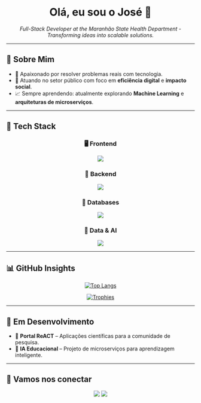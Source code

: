 <h1 align="center">Olá, eu sou o José 👋</h1>
<p align="center">
  <em>Full-Stack Developer at the Maranhão State Health Department - Transforming ideas into scalable solutions.</em>
</p>

---

## 🧠 Sobre Mim

- 🎯 Apaixonado por resolver problemas reais com tecnologia.
- 💼 Atuando no setor público com foco em **eficiência digital** e **impacto social**.
- 📈 Sempre aprendendo: atualmente explorando **Machine Learning** e **arquiteturas de microserviços**.

---

## 🚀 Tech Stack

<div align="center">
  
### 🖥️ Frontend  
<img src="https://skillicons.dev/icons?i=angular,js,react,flutter" />

### 🔧 Backend  
<img src="https://skillicons.dev/icons?i=nestjs,php,laravel,django,spring" />

### 💾 Databases  
<img src="https://skillicons.dev/icons?i=mysql,postgres,firebase" />

### 🧠 Data & AI  
<img src="https://skillicons.dev/icons?i=python,tensorflow,pytorch" />
  
</div>

---

## 📊 GitHub Insights

<div align="center">

[![Top Langs](https://github-readme-stats.vercel.app/api/top-langs/?username=josevbrito&layout=compact&theme=tokyonight)](https://github.com/josevbrito)

[![Trophies](https://github-profile-trophy.vercel.app/?username=josevbrito&theme=tokyonight&no-frame=true&column=4&margin-w=15)](https://github.com/ryo-ma/github-profile-trophy)

</div>

---

## 🧪 Em Desenvolvimento

- 🔧 **Portal ReACT** – Aplicações científicas para a comunidade de pesquisa.
- 🧠 **IA Educacional** – Projeto de microserviços para aprendizagem inteligente.

---

## 🤝 Vamos nos conectar

<p align="center">
  <a href="https://github.com/josevbrito"><img src="https://img.shields.io/badge/GitHub-%23121011.svg?&style=for-the-badge&logo=github&logoColor=white"/></a>
  <a href="https://linkedin.com/in/josevbrito"><img src="https://img.shields.io/badge/LinkedIn-%230077B5.svg?&style=for-the-badge&logo=linkedin&logoColor=white"/></a>
</p>
